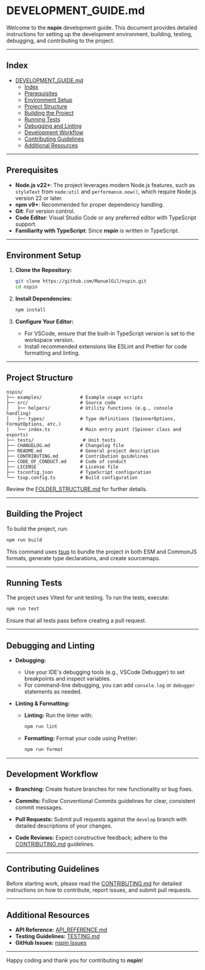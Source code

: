 # DEVELOPMENT_GUIDE.md

Welcome to the **nspin** development guide. This document provides detailed instructions for setting up the development environment, building, testing, debugging, and contributing to the project.

---

## Index

- [DEVELOPMENT_GUIDE.md](#development_guidemd)
  - [Index](#index)
  - [Prerequisites](#prerequisites)
  - [Environment Setup](#environment-setup)
  - [Project Structure](#project-structure)
  - [Building the Project](#building-the-project)
  - [Running Tests](#running-tests)
  - [Debugging and Linting](#debugging-and-linting)
  - [Development Workflow](#development-workflow)
  - [Contributing Guidelines](#contributing-guidelines)
  - [Additional Resources](#additional-resources)

---

## Prerequisites

- **Node.js v22+**: The project leverages modern Node.js features, such as `styleText` from `node:util` and `performance.now()`, which require Node.js version 22 or later.
- **npm v9+**: Recommended for proper dependency handling.
- **Git**: For version control.
- **Code Editor**: Visual Studio Code or any preferred editor with TypeScript support.
- **Familiarity with TypeScript**: Since **nspin** is written in TypeScript.

---

## Environment Setup

1. **Clone the Repository:**

   ```bash
   git clone https://github.com/ManuelGil/nspin.git
   cd nspin
   ```

2. **Install Dependencies:**

   ```bash
   npm install
   ```

3. **Configure Your Editor:**

   - For VSCode, ensure that the built-in TypeScript version is set to the workspace version.
   - Install recommended extensions like ESLint and Prettier for code formatting and linting.

---

## Project Structure

```plaintext
nspin/
├── examples/              # Example usage scripts
├── src/                   # Source code
│   ├── helpers/           # Utility functions (e.g., console handling)
│   ├── types/             # Type definitions (SpinnerOptions, FormatOptions, etc.)
│   └── index.ts           # Main entry point (Spinner class and exports)
├── tests/                  # Unit tests
├── CHANGELOG.md           # Changelog file
├── README.md              # General project description
├── CONTRIBUTING.md        # Contribution guidelines
├── CODE_OF_CONDUCT.md     # Code of conduct
├── LICENSE                # License file
├── tsconfig.json          # TypeScript configuration
└── tsup.config.ts         # Build configuration
```

Review the [FOLDER_STRUCTURE.md](./FOLDER_STRUCTURE.md) for further details.

---

## Building the Project

To build the project, run:

```bash
npm run build
```

This command uses [tsup](https://tsup.egoist.dev/) to bundle the project in both ESM and CommonJS formats, generate type declarations, and create sourcemaps.

---

## Running Tests

The project uses Vitest for unit testing. To run the tests, execute:

```bash
npm run test
```

Ensure that all tests pass before creating a pull request.

---

## Debugging and Linting

- **Debugging:**

  - Use your IDE's debugging tools (e.g., VSCode Debugger) to set breakpoints and inspect variables.
  - For command-line debugging, you can add `console.log` or `debugger` statements as needed.

- **Linting & Formatting:**

  - **Linting:** Run the linter with:

    ```bash
    npm run lint
    ```

  - **Formatting:** Format your code using Prettier:

    ```bash
    npm run format
    ```

---

## Development Workflow

- **Branching:**
  Create feature branches for new functionality or bug fixes.

- **Commits:**
  Follow Conventional Commits guidelines for clear, consistent commit messages.

- **Pull Requests:**
  Submit pull requests against the `develop` branch with detailed descriptions of your changes.

- **Code Reviews:**
  Expect constructive feedback; adhere to the [CONTRIBUTING.md](./CONTRIBUTING.md) guidelines.

---

## Contributing Guidelines

Before starting work, please read the [CONTRIBUTING.md](./CONTRIBUTING.md) for detailed instructions on how to contribute, report issues, and submit pull requests.

---

## Additional Resources

- **API Reference:** [API_REFERENCE.md](./API_REFERENCE.md)
- **Testing Guidelines:** [TESTING.md](./TESTING.md)
- **GitHub Issues:** [nspin Issues](https://github.com/ManuelGil/nspin/issues)

---

Happy coding and thank you for contributing to **nspin**!
